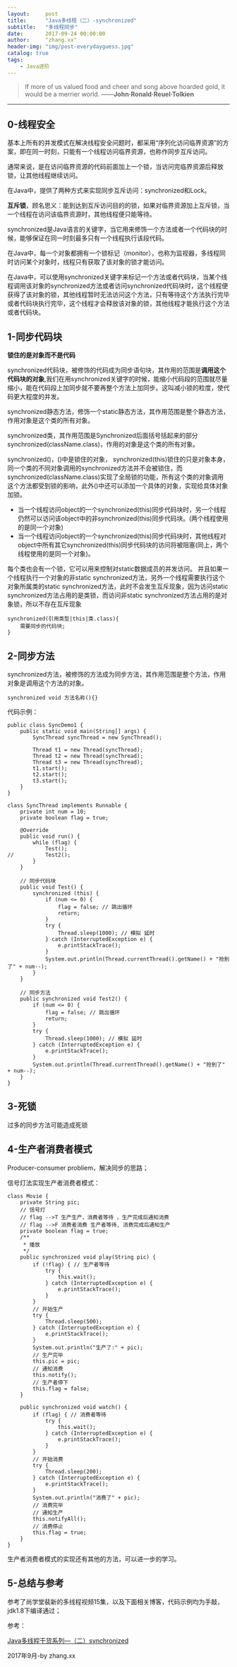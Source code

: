 ```yaml
---
layout:     post
title:      "Java多线程（二）-synchronized"
subtitle:   "多线程同步"
date:       2017-09-24 00:00:00
author:     "zhang.xx"
header-img: "img/post-everydayguess.jpg"
catalog: true
tags:
    - Java进阶
---
```


> If more of us valued food and cheer and song above hoarded gold, it would be a merrier world. ——**John·Ronald·Reuel·Tolkien**

---

## 0-线程安全
基本上所有的并发模式在解决线程安全问题时，都采用“序列化访问临界资源”的方案，即在同一时刻，只能有一个线程访问临界资源，也称作同步互斥访问。

通常来说，是在访问临界资源的代码前面加上一个锁，当访问完临界资源后释放锁，让其他线程继续访问。

在Java中，提供了两种方式来实现同步互斥访问：synchronized和Lock。

**互斥锁**，顾名思义：能到达到互斥访问目的的锁，如果对临界资源加上互斥锁，当一个线程在访问该临界资源时，其他线程便只能等待。

synchronized是Java语言的关键字，当它用来修饰一个方法或者一个代码块的时候，能够保证在同一时刻最多只有一个线程执行该段代码。

在Java中，每一个对象都拥有一个锁标记（monitor），也称为监视器，多线程同时访问某个对象时，线程只有获取了该对象的锁才能访问。

在Java中，可以使用synchronized关键字来标记一个方法或者代码块，当某个线程调用该对象的synchronized方法或者访问synchronized代码块时，这个线程便获得了该对象的锁，其他线程暂时无法访问这个方法，只有等待这个方法执行完毕或者代码块执行完毕，这个线程才会释放该对象的锁，其他线程才能执行这个方法或者代码块。

## 1-同步代码块

**锁住的是对象而不是代码**

synchronized代码块，被修饰的代码成为同步语句块，其作用的范围是**调用这个代码块的对象**,我们在用synchronized关键字的时候，能缩小代码段的范围就尽量缩小，能在代码段上加同步就不要再整个方法上加同步。这叫减小锁的粒度，使代码更大程度的并发。

synchronized静态方法，修饰一个static静态方法，其作用范围是整个静态方法，作用对象是这个类的所有对象。

synchronized类，其作用范围是Synchronized后面括号括起来的部分synchronized(className.class)，作用的对象是这个类的所有对象。

synchronized()，()中是锁住的对象， synchronized(this)锁住的只是对象本身，同一个类的不同对象调用的synchronized方法并不会被锁住，而synchronized(className.class)实现了全局锁的功能，所有这个类的对象调用这个方法都受到锁的影响，此外()中还可以添加一个具体的对象，实现给具体对象加锁。

- 当一个线程访问object的一个synchronized(this)同步代码块时，另一个线程仍然可以访问该object中的非synchronized(this)同步代码块。(两个线程使用的是同一个对象)
- 当一个线程访问object的一个synchronized(this)同步代码块时，其他线程对object中所有其它synchronized(this)同步代码块的访问将被阻塞(同上，两个线程使用的是同一个对象)。

每个类也会有一个锁，它可以用来控制对static数据成员的并发访问。
并且如果一个线程执行一个对象的非static synchronized方法，另外一个线程需要执行这个对象所属类的static synchronized方法，此时不会发生互斥现象，因为访问static synchronized方法占用的是类锁，而访问非static synchronized方法占用的是对象锁，所以不存在互斥现象

```
synchronized(引用类型|this|类.class){
    需要同步的代码块;
}
```

## 2-同步方法
synchronized方法，被修饰的方法成为同步方法，其作用范围是整个方法，作用对象是调用这个方法的对象。

```
synchronized void 方法名称(){}
```

代码示例：
```
public class SyncDemo1 {
	public static void main(String[] args) {
		SyncThread syncThread = new SyncThread();

		Thread t1 = new Thread(syncThread);
		Thread t2 = new Thread(syncThread);
		Thread t3 = new Thread(syncThread);
		t1.start();
		t2.start();
		t3.start();
	}
}

class SyncThread implements Runnable {
	private int num = 10;
	private boolean flag = true;

	@Override
	public void run() {
		while (flag) {
			Test();
//			Test2();
		}
	}

	// 同步代码块
	public void Test() {
		synchronized (this) {
			if (num <= 0) {
				flag = false; // 跳出循环
				return;
			}
			try {
				Thread.sleep(1000); // 模拟 延时
			} catch (InterruptedException e) {
				e.printStackTrace();
			}
			System.out.println(Thread.currentThread().getName() + "抢到了" + num--);
		}
	}

	// 同步方法
	public synchronized void Test2() {
		if (num <= 0) {
			flag = false; // 跳出循环
			return;
		}
		try {
			Thread.sleep(1000); // 模拟 延时
		} catch (InterruptedException e) {
			e.printStackTrace();
		}
		System.out.println(Thread.currentThread().getName() + "抢到了" + num--);
	}
}
```

## 3-死锁
过多的同步方法可能造成死锁

## 4-生产者消费者模式
Producer-consumer probliem，解决同步的思路；

信号灯法实现生产者消费者模式：
```
class Movie {
	private String pic;
	// 信号灯
	// flag -->T 生产生产，消费者等待 ，生产完成后通知消费
	// flag -->F 消费者消费 生产者等待, 消费完成后通知生产
	private boolean flag = true;
	/**
	 * 播放
	 */
	public synchronized void play(String pic) {
		if (!flag) { // 生产者等待
			try {
				this.wait();
			} catch (InterruptedException e) {
				e.printStackTrace();
			}
		}
		// 开始生产
		try {
			Thread.sleep(500);
		} catch (InterruptedException e) {
			e.printStackTrace();
		}
		System.out.println("生产了:" + pic);
		// 生产完毕
		this.pic = pic;
		// 通知消费
		this.notify();
		// 生产者停下
		this.flag = false;
	}

	public synchronized void watch() {
		if (flag) { // 消费者等待
			try {
				this.wait();
			} catch (InterruptedException e) {
				e.printStackTrace();
			}
		}
		// 开始消费
		try {
			Thread.sleep(200);
		} catch (InterruptedException e) {
			e.printStackTrace();
		}
		System.out.println("消费了" + pic);
		// 消费完毕
		// 通知生产
		this.notifyAll();
		// 消费停止
		this.flag = true;
	}
}
```
生产者消费者模式的实现还有其他的方法，可以进一步的学习。

## 5-总结与参考
参考了尚学堂裴新的多线程视频15集，以及下面相关博客，代码示例均为手敲，jdk1.8下编译通过；

参考：

[Java多线程干货系列—（二）synchronized](http://tengj.top/2016/05/03/threadsynchronized2/)


2017年9月-by zhang.xx
